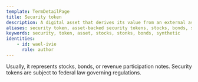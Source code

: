 ```yaml
---
template: TermDetailPage
title: Security token
description: A digital asset that derives its value from an external asset that can be traded.
aliases: security token, asset-backed security tokens, stocks, bonds, synthetic assets
keywords: security, token, asset, stocks, stonks, bonds, synthetic
identities: 
    - id: wael-ivie
      role: author
---
```


Usually, it represents stocks, bonds, or revenue participation notes. Security tokens are subject to federal law governing regulations.